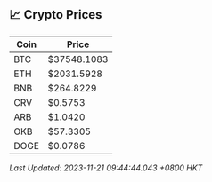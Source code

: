 ## 📈 Crypto Prices

| Coin | Price |
| ---- | ----- |
| BTC | $37548.1083 |
| ETH | $2031.5928 |
| BNB | $264.8229 |
| CRV | $0.5753 |
| ARB | $1.0420 |
| OKB | $57.3305 |
| DOGE | $0.0786 |

_Last Updated: 2023-11-21 09:44:44.043 +0800 HKT_
